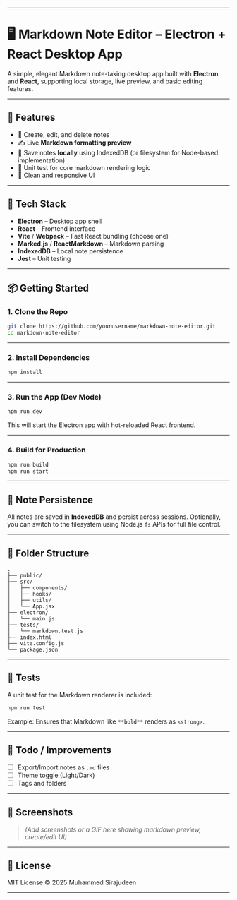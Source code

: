 
---

# 🖥️ Markdown Note Editor – Electron + React Desktop App

A simple, elegant Markdown note-taking desktop app built with **Electron** and **React**, supporting local storage, live preview, and basic editing features.

---

## 🔧 Features

- 📝 Create, edit, and delete notes
- ✍️ Live **Markdown formatting preview**
- 💾 Save notes **locally** using IndexedDB (or filesystem for Node-based implementation)
- 🧪 Unit test for core markdown rendering logic
- 📱 Clean and responsive UI

---

## 🧱 Tech Stack

- **Electron** – Desktop app shell
- **React** – Frontend interface
- **Vite** / **Webpack** – Fast React bundling (choose one)
- **Marked.js** / **ReactMarkdown** – Markdown parsing
- **IndexedDB** – Local note persistence
- **Jest** – Unit testing

---

## 📦 Getting Started

### 1. Clone the Repo

```bash
git clone https://github.com/yourusername/markdown-note-editor.git
cd markdown-note-editor
```

---

### 2. Install Dependencies

```bash
npm install
```

---

### 3. Run the App (Dev Mode)

```bash
npm run dev
```

This will start the Electron app with hot-reloaded React frontend.

---

### 4. Build for Production

```bash
npm run build
npm run start
```

---

## 💾 Note Persistence

All notes are saved in **IndexedDB** and persist across sessions. Optionally, you can switch to the filesystem using Node.js `fs` APIs for full file control.

---

## 📁 Folder Structure

```
.
├── public/
├── src/
│   ├── components/
│   ├── hooks/
│   ├── utils/
│   └── App.jsx
├── electron/
│   └── main.js
├── tests/
│   └── markdown.test.js
├── index.html
├── vite.config.js
└── package.json
```

---

## 🧪 Tests

A unit test for the Markdown renderer is included:

```bash
npm run test
```

Example: Ensures that Markdown like `**bold**` renders as `<strong>`.

---

## 🎯 Todo / Improvements

- [ ] Export/Import notes as `.md` files
- [ ] Theme toggle (Light/Dark)
- [ ] Tags and folders

---

## 📸 Screenshots

> *(Add screenshots or a GIF here showing markdown preview, create/edit UI)*

---

## 📄 License

MIT License © 2025 Muhammed Sirajudeen


---

